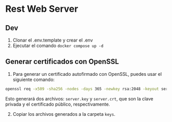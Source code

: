 # Rest Web Server

## Dev

1. Clonar el .env.template y crear el .env
2. Ejecutar el comando ```docker compose up -d```

## Generar certificados con OpenSSL

1. Para generar un certificado autofirmado con OpenSSL, puedes usar el siguiente comando:

```bash
openssl req -x509 -sha256 -nodes -days 365 -newkey rsa:2048 -keyout server.key -out server.crt
```

Esto generará dos archivos: `server.key` y `server.crt`, que son la clave privada y el certificado público, respectivamente.

2. Copiar los archivos generados a la carpeta `keys`.
